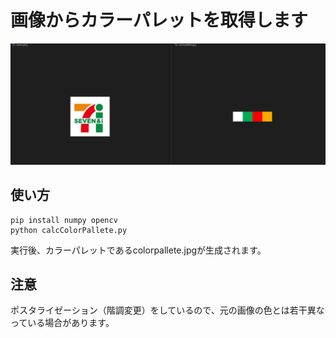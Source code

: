 # 画像からカラーパレットを取得します

 ![seven_cp](seven_cp.png)

 ## 使い方

 ```
 pip install numpy opencv
 python calcColorPallete.py
 ```

 実行後、カラーパレットであるcolorpallete.jpgが生成されます。　　

 ## 注意
 ポスタライゼーション（階調変更）をしているので、元の画像の色とは若干異なっている場合があります。　　